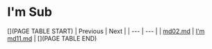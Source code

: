 # I'm Sub

[](PAGE TABLE START)
| Previous | Next |
| --- | --- |
| [md02.md](..\md02.md) | [I'm md11.md](md11.md) |
[](PAGE TABLE END)
